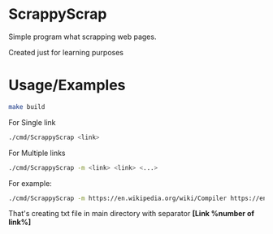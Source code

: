 # ScrappyScrap
Simple program what scrapping web pages.

Created just for learning purposes




# Usage/Examples

```Bash
make build
```

For Single link
```Bash
./cmd/ScrappyScrap <link>
```
For Multiple links
```Bash
./cmd/ScrappyScrap -m <link> <link> <...>
```

For example:
```Bash
./cmd/ScrappyScrap -m https://en.wikipedia.org/wiki/Compiler https://en.wikipedia.org/wiki/Source_code
```
That's creating txt file in main directory with separator **[Link %number of link%]**

